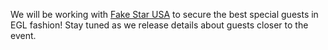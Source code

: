 We will be working with [Fake Star USA](https://fakestarusa.com/) to secure the best special guests in EGL fashion!  Stay tuned as we release details about guests closer to the event.